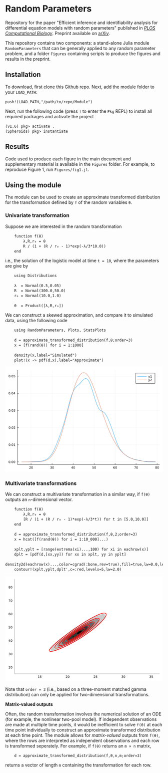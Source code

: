 # Random Parameters

Repository for the paper "Efficient inference and identifiability analysis for differential equation models with random parameters" published in [_PLOS Computational Biology_](https://doi.org/10.1371/journal.pcbi.1010734). Preprint available on [arXiv](https://arxiv.org/abs/2207.10267).

This repository contains two components: a stand-alone Julia module `RandomParameters` that can be generally applied to any random parameter problem, and a folder `Figures` containing scripts to produce the figures and results in the preprint.

## Installation

To download, first clone this Github repo. Next, add the module folder to your `LOAD_PATH`:
```
push!(LOAD_PATH,"/path/to/repo/Module")
```
Next, run the following code (press `]` to enter the `Pkg` REPL) to install all required packages and activate the project
```
(v1.6) pkg> activate .
(Spheroids) pkg> instantiate
```


## Results

Code used to produce each figure in the main document and supplementary material is available in the `Figures` folder. For example, to reproduce Figure 1, run `Figures/fig1.jl`.


## Using the module

The module can be used to create an approximate transformed distribution for the transformation defined by `f` of the random variables `θ`.  

### Univariate transformation

Suppose we are interested in the random transformation 
```
    function f(θ)
        λ,R,r₀ = θ
        R / (1 + (R / r₀ - 1)*exp(-λ/3*10.0))
    end
```
i.e., the solution of the logistic model at time `t = 10`, where the parameters are give by
```
    using Distributions

    λ  = Normal(0.5,0.05)
    R  = Normal(300.0,50.0)
    r₀ = Normal(10.0,1.0)
    
    θ  = Product([λ,R,r₀])
```

We can construct a skewed approximation, and compare it to simulated data, using the following code
```
    using RandomParameters, Plots, StatsPlots

    d = approximate_transformed_distribution(f,θ;order=3)
    x = [f(rand(θ)) for i = 1:1000]

    density(x,label="Simulated")
    plot!(x -> pdf(d,x),label="Approximate")
```
![](univariate_example.png)

### Multivariate transformations

We can construct a multivariate transformation in a similar way, if `f(θ)` outputs an `n`-dimensional vector.
```
    function f(θ)
        λ,R,r₀ = θ
        [R / (1 + (R / r₀ - 1)*exp(-λ/3*t)) for t in [5.0,10.0]]
    end

    d = approximate_transformed_distribution(f,θ,2;order=3)
    x = hcat([f(rand(θ)) for i = 1:10_000]...)

    xplt,yplt = [range(extrema(xi)...,100) for xi in eachrow(x)]
    dplt = [pdf(d,[xx,yy]) for xx in xplt, yy in yplt]
    density2d(eachrow(x)...,color=cgrad(:bone,rev=true),fill=true,lw=0.0,levels=5)
    contour!(xplt,yplt,dplt',c=:red,levels=5,lw=2.0)
```
![](bivariate_example.png)

Note that `order = 3` (i.e., based on a three-moment matched gamma distribution) can only be applied for two-dimensional transformations. 

__Matrix-valued outputs__

Often, the random transformation involves the numerical solution of an ODE (for example, the nonlinear two-pool model). If independent observations are made at multiple time points, it would be inefficient to solve `f(θ)` at each time point individually to construct an approximate transformed distribution at each time point. The module allows for _matrix-valued_ outputs from `f(θ)`, where the rows are interpreted as independent observations and each row is transformed seperately. For example, if `f(θ)` returns an `m × n` matrix,
```
    d = approximate_transformed_distribution(f,θ,n,m;order=3)
```
returns a vector of length `m` containing the transformation for each row.
